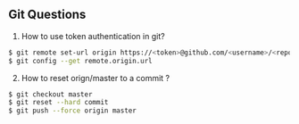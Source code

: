 ## Git Questions

1. How to use token authentication in git? 

```bash
$ git remote set-url origin https://<token>@github.com/<username>/<repo>
$ git config --get remote.origin.url
```

2. How to reset orign/master to a commit ? 

```bash
$ git checkout master
$ git reset --hard commit
$ git push --force origin master
```
